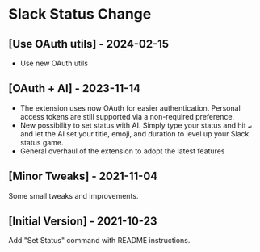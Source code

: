 # Slack Status Change

## [Use OAuth utils] - 2024-02-15

- Use new OAuth utils

## [OAuth + AI] - 2023-11-14

- The extension uses now OAuth for easier authentication. Personal access tokens are still supported via a non-required preference.
- New possibility to set status with AI. Simply type your status and hit `↵` and let the AI set your title, emoji, and duration to level up your Slack status game.
- General overhaul of the extension to adopt the latest features

## [Minor Tweaks] - 2021-11-04

Some small tweaks and improvements.

## [Initial Version] - 2021-10-23

Add "Set Status" command with README instructions.
